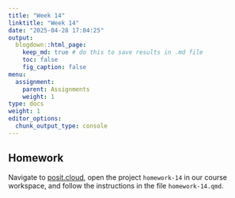 ```yaml
---
title: "Week 14"
linktitle: "Week 14"
date: "2025-04-28 17:04:25"
output:
  blogdown::html_page:
    keep_md: true # do this to save results in .md file
    toc: false
    fig_caption: false
menu:
  assignment:
    parent: Assignments
    weight: 1
type: docs
weight: 1
editor_options:
  chunk_output_type: console
---
```


## Homework

Navigate to [posit.cloud](http://posit.cloud), open the project `homework-14` in our course workspace, and follow the instructions in the file `homework-14.qmd`.
